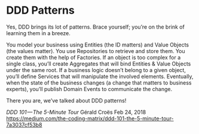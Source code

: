 # DDD Patterns

Yes, DDD brings its lot of patterns. Brace yourself; you’re on the brink of learning them in a breeze.

You model your business using Entities (the ID matters) and Value Objects (the values matter). You use Repositories to retrieve and store them. You create them with the help of Factories. If an object is too complex for a single class, you’ll create Aggregates that will bind Entities & Value Objects under the same root. If a business logic doesn’t belong to a given object, you’ll define Services that will manipulate the involved elements. Eventually, when the state of the business changes (a change that matters to business experts), you’ll publish Domain Events to communicate the change.

There you are, we’ve talked about DDD patterns!

*DDD 101 — The 5-Minute Tour*
Gérald Croës
Feb 24, 2018
https://medium.com/the-coding-matrix/ddd-101-the-5-minute-tour-7a3037cf53b8
